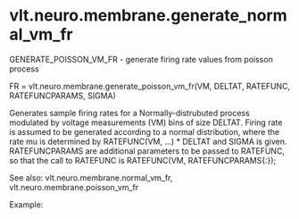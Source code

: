 # vlt.neuro.membrane.generate_normal_vm_fr

  GENERATE_POISSON_VM_FR - generate firing rate values from poisson process
 
  FR = vlt.neuro.membrane.generate_poisson_vm_fr(VM, DELTAT, RATEFUNC, RATEFUNCPARAMS, SIGMA)
 
  Generates sample firing rates for a Normally-distrubuted process modulated by voltage measurements
  (VM) bins of size DELTAT.  Firing rate is assumed to be generated according to a normal distribution,
  where the rate mu is determined by RATEFUNC(VM, ...) * DELTAT and SIGMA is given. RATEFUNCPARAMS are
  additional parameters to be passed to RATEFUNC, so that the call to RATEFUNC is RATEFUNC(VM, RATEFUNCPARAMS{:});
 
  See also: vlt.neuro.membrane.normal_vm_fr, vlt.neuro.membrane.poisson_vm_fr
 
  Example:
